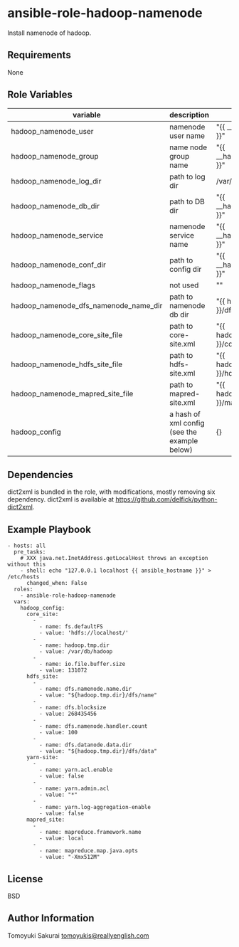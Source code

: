 ansible-role-hadoop-namenode
============================

Install namenode of hadoop.

Requirements
------------

None

Role Variables
--------------

| variable | description | default |
|----------|-------------|---------|
| hadoop\_namenode\_user | namenode user name | "{{ \_\_hadoop\_namenode\_user }}" |
| hadoop\_namenode\_group | name node group name | "{{ \_\_hadoop\_namenode\_group }}" |
| hadoop\_namenode\_log\_dir | path to log dir | /var/log/hadoop |
| hadoop\_namenode\_db\_dir | path to DB dir | "{{ \_\_hadoop\_namenode\_db\_dir }}" |
| hadoop\_namenode\_service | namenode service name | "{{ \_\_hadoop\_namenode\_service }}" |
| hadoop\_namenode\_conf\_dir | path to config dir | "{{ \_\_hadoop\_namenode\_conf\_dir }}" |
| hadoop\_namenode\_flags | not used | "" |
| hadoop\_namenode\_dfs\_namenode\_name\_dir | path to namenode db dir  | "{{ hadoop\_namenode\_db\_dir }}/dfs/name" |
| hadoop\_namenode\_core\_site\_file | path to core-site.xml | "{{ hadoop\_namenode\_conf\_dir }}/core-site.xml" |
| hadoop\_namenode\_hdfs\_site\_file | path to hdfs-site.xml | "{{ hadoop\_namenode\_conf\_dir }}/hdfs-site.xml" |
| hadoop\_namenode\_mapred\_site\_file | path to mapred-site.xml | "{{ hadoop\_namenode\_conf\_dir }}/mapred-site.xml" |
| hadoop_config | a hash of xml config (see the example below) | {} |


Dependencies
------------

dict2xml is bundled in the role, with modifications, mostly removing six dependency. dict2xml is available at https://github.com/delfick/python-dict2xml.

Example Playbook
----------------

    - hosts: all
      pre_tasks:
        # XXX java.net.InetAddress.getLocalHost throws an exception without this
        - shell: echo "127.0.0.1 localhost {{ ansible_hostname }}" > /etc/hosts
          changed_when: False
      roles:
        - ansible-role-hadoop-namenode
      vars:
        hadoop_config:
          core_site:
            - 
              - name: fs.defaultFS
              - value: 'hdfs://localhost/'
            -
              - name: hadoop.tmp.dir
              - value: /var/db/hadoop
            -
              - name: io.file.buffer.size
              - value: 131072
          hdfs_site:
            -
              - name: dfs.namenode.name.dir
              - value: "${hadoop.tmp.dir}/dfs/name"
            - 
              - name: dfs.blocksize
              - value: 268435456
            -
              - name: dfs.namenode.handler.count 
              - value: 100
            -
              - name: dfs.datanode.data.dir
              - value: "${hadoop.tmp.dir}/dfs/data"
          yarn-site:
            -
              - name: yarn.acl.enable
              - value: false
            -
              - name: yarn.admin.acl
              - value: "*"
            -
              - name: yarn.log-aggregation-enable
              - value: false
          mapred_site:
            -
              - name: mapreduce.framework.name
              - value: local
            -
              - name: mapreduce.map.java.opts
              - value: "-Xmx512M"

License
-------

BSD

Author Information
------------------

Tomoyuki Sakurai <tomoyukis@reallyenglish.com>
